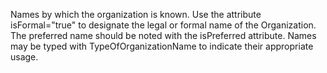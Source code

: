 Names by which the organization is known. Use the attribute isFormal="true" to designate the legal or formal name of the Organization. The preferred name should be noted with the isPreferred attribute. Names may be typed with TypeOfOrganizationName to indicate their appropriate usage.